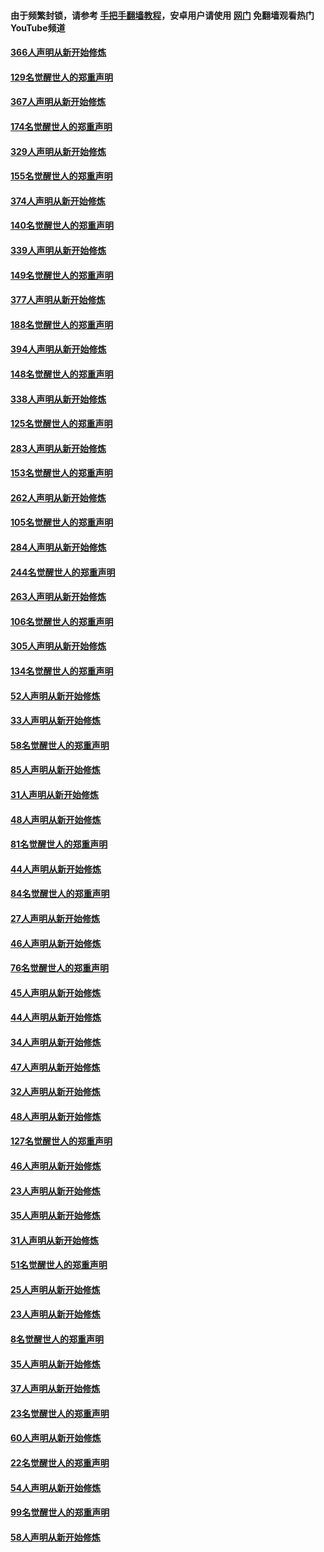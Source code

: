 #### 由于频繁封锁，请参考 [手把手翻墙教程](https://github.com/gfw-breaker/guides/wiki/)，安卓用户请使用 [网门](https://github.com/gfw-breaker/nogfw/blob/master/dl.md?t=06092300) 免翻墙观看热门YouTube频道 

#### [366人声明从新开始修炼](../pages/91/426737.md?t=06092300) 

#### [129名觉醒世人的郑重声明](../pages/91/426736.md?t=06092300) 

#### [367人声明从新开始修炼](../pages/91/426421.md?t=06092300) 

#### [174名觉醒世人的郑重声明](../pages/91/426420.md?t=06092300) 

#### [329人声明从新开始修炼](../pages/91/426139.md?t=06092300) 

#### [155名觉醒世人的郑重声明](../pages/91/426138.md?t=06092300) 

#### [374人声明从新开始修炼](../pages/91/425811.md?t=06092300) 

#### [140名觉醒世人的郑重声明](../pages/91/425810.md?t=06092300) 

#### [339人声明从新开始修炼](../pages/91/425690.md?t=06092300) 

#### [149名觉醒世人的郑重声明](../pages/91/425689.md?t=06092300) 

#### [377人声明从新开始修炼](../pages/91/424867.md?t=06092300) 

#### [188名觉醒世人的郑重声明](../pages/91/424866.md?t=06092300) 

#### [394人声明从新开始修炼](../pages/91/423914.md?t=06092300) 

#### [148名觉醒世人的郑重声明](../pages/91/423913.md?t=06092300) 

#### [338人声明从新开始修炼](../pages/91/423540.md?t=06092300) 

#### [125名觉醒世人的郑重声明](../pages/91/423539.md?t=06092300) 

#### [283人声明从新开始修炼](../pages/91/423296.md?t=06092300) 

#### [153名觉醒世人的郑重声明](../pages/91/423295.md?t=06092300) 

#### [262人声明从新开始修炼](../pages/91/423004.md?t=06092300) 

#### [105名觉醒世人的郑重声明](../pages/91/423003.md?t=06092300) 

#### [284人声明从新开始修炼](../pages/91/422707.md?t=06092300) 

#### [244名觉醒世人的郑重声明](../pages/91/422706.md?t=06092300) 

#### [263人声明从新开始修炼](../pages/91/422553.md?t=06092300) 

#### [106名觉醒世人的郑重声明](../pages/91/422552.md?t=06092300) 

#### [305人声明从新开始修炼](../pages/91/422153.md?t=06092300) 

#### [134名觉醒世人的郑重声明](../pages/91/422152.md?t=06092300) 

#### [52人声明从新开始修炼](../pages/91/421846.md?t=06092300) 

#### [33人声明从新开始修炼](../pages/91/421804.md?t=06092300) 

#### [58名觉醒世人的郑重声明](../pages/91/421845.md?t=06092300) 

#### [85人声明从新开始修炼](../pages/91/421769.md?t=06092300) 

#### [31人声明从新开始修炼](../pages/91/421763.md?t=06092300) 

#### [48人声明从新开始修炼](../pages/91/421605.md?t=06092300) 

#### [81名觉醒世人的郑重声明](../pages/91/421656.md?t=06092300) 

#### [44人声明从新开始修炼](../pages/91/421544.md?t=06092300) 

#### [84名觉醒世人的郑重声明](../pages/91/421543.md?t=06092300) 

#### [27人声明从新开始修炼](../pages/91/421465.md?t=06092300) 

#### [46人声明从新开始修炼](../pages/91/421454.md?t=06092300) 

#### [76名觉醒世人的郑重声明](../pages/91/421453.md?t=06092300) 

#### [45人声明从新开始修炼](../pages/91/421452.md?t=06092300) 

#### [44人声明从新开始修炼](../pages/91/421422.md?t=06092300) 

#### [34人声明从新开始修炼](../pages/91/421322.md?t=06092300) 

#### [47人声明从新开始修炼](../pages/91/421264.md?t=06092300) 

#### [32人声明从新开始修炼](../pages/91/421225.md?t=06092300) 

#### [48人声明从新开始修炼](../pages/91/421202.md?t=06092300) 

#### [127名觉醒世人的郑重声明](../pages/91/421224.md?t=06092300) 

#### [46人声明从新开始修炼](../pages/91/421203.md?t=06092300) 

#### [23人声明从新开始修炼](../pages/91/421138.md?t=06092300) 

#### [35人声明从新开始修炼](../pages/91/421122.md?t=06092300) 

#### [31人声明从新开始修炼](../pages/91/421081.md?t=06092300) 

#### [51名觉醒世人的郑重声明](../pages/91/421080.md?t=06092300) 

#### [25人声明从新开始修炼](../pages/91/421020.md?t=06092300) 

#### [23人声明从新开始修炼](../pages/91/420884.md?t=06092300) 

#### [8名觉醒世人的郑重声明](../pages/91/420883.md?t=06092300) 

#### [35人声明从新开始修炼](../pages/91/420809.md?t=06092300) 

#### [37人声明从新开始修炼](../pages/91/420766.md?t=06092300) 

#### [23名觉醒世人的郑重声明](../pages/91/420765.md?t=06092300) 

#### [60人声明从新开始修炼](../pages/91/420727.md?t=06092300) 

#### [22名觉醒世人的郑重声明](../pages/91/420726.md?t=06092300) 

#### [54人声明从新开始修炼](../pages/91/420529.md?t=06092300) 

#### [99名觉醒世人的郑重声明](../pages/91/420528.md?t=06092300) 

#### [58人声明从新开始修炼](../pages/91/420198.md?t=06092300) 

